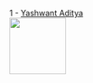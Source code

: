 1 - [Yashwant Aditya](https://github.com/yashwantaditya009) <br> <img src="https://github.com/yashwantaditya009.png" width="100" height="100"> 
  

